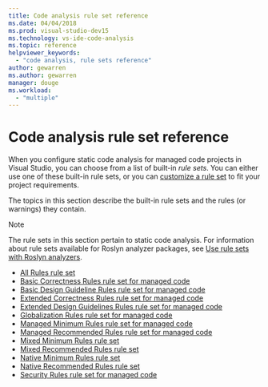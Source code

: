 ```yaml
---
title: Code analysis rule set reference
ms.date: 04/04/2018
ms.prod: visual-studio-dev15
ms.technology: vs-ide-code-analysis
ms.topic: reference
helpviewer_keywords:
  - "code analysis, rule sets reference"
author: gewarren
ms.author: gewarren
manager: douge
ms.workload:
  - "multiple"
---
```

# Code analysis rule set reference

When you configure static code analysis for managed code projects in Visual Studio, you can choose from a list of built-in *rule sets*. You can either use one of these built-in rule sets, or you can [customize a rule set](../code-quality/how-to-create-a-custom-rule-set.md) to fit your project requirements.

The topics in this section describe the built-in rule sets and the rules (or warnings) they contain.

> [!NOTE]
> The rule sets in this section pertain to static code analysis. For information about rule sets available for Roslyn analyzer packages, see [Use rule sets with Roslyn analyzers](analyzer-rule-sets.md).

- [All Rules rule set](all-rules-rule-set.md)
- [Basic Correctness Rules rule set for managed code](basic-correctness-rules-rule-set-for-managed-code.md)
- [Basic Design Guideline Rules rule set for managed code](basic-design-guideline-rules-rule-set-for-managed-code.md)
- [Extended Correctness Rules rule set for managed code](extended-correctness-rules-rule-set-for-managed-code.md)
- [Extended Design Guidelines Rules rule set for managed code](extended-design-guidelines-rules-rule-set-for-managed-code.md)
- [Globalization Rules rule set for managed code](globalization-rules-rule-set-for-managed-code.md)
- [Managed Minimum Rules rule set for managed code](managed-minimum-rules-rule-set-for-managed-code.md)
- [Managed Recommended Rules rule set for managed code](managed-recommended-rules-rule-set-for-managed-code.md)
- [Mixed Minimum Rules rule set](mixed-minimum-rules-rule-set.md)
- [Mixed Recommended Rules rule set](mixed-recommended-rules-rule-set.md)
- [Native Minimum Rules rule set](native-minimum-rules-rule-set.md)
- [Native Recommended Rules rule set](native-recommended-rules-rule-set.md)
- [Security Rules rule set for managed code](security-rules-rule-set-for-managed-code.md)
